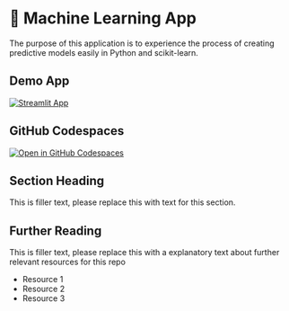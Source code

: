 # 🤖 Machine Learning App

The purpose of this application is to experience the process of creating predictive models easily in Python and scikit-learn.

## Demo App

[![Streamlit App](https://static.streamlit.io/badges/streamlit_badge_black_white.svg)](https://yh-machinelearning.streamlit.app/)

## GitHub Codespaces

[![Open in GitHub Codespaces](https://github.com/codespaces/badge.svg)](https://codespaces.new/streamlit/app-starter-kit?quickstart=1)

## Section Heading

This is filler text, please replace this with text for this section.

## Further Reading

This is filler text, please replace this with a explanatory text about further relevant resources for this repo
- Resource 1
- Resource 2
- Resource 3
